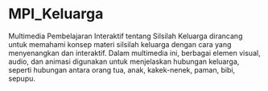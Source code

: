 # MPI_Keluarga
Multimedia Pembelajaran Interaktif tentang Silsilah Keluarga dirancang untuk memahami konsep materi silsilah keluarga dengan cara yang menyenangkan dan interaktif. Dalam multimedia ini, berbagai elemen visual, audio, dan animasi digunakan untuk menjelaskan hubungan keluarga, seperti hubungan antara orang tua, anak, kakek-nenek, paman, bibi, sepupu.
